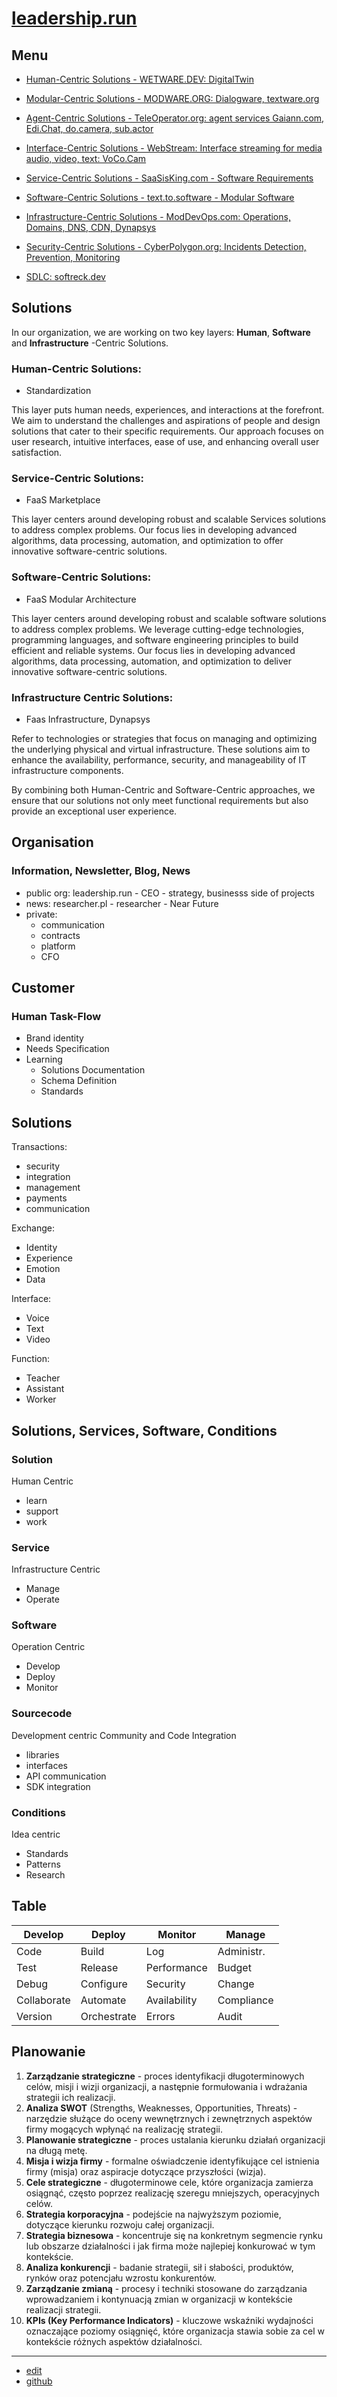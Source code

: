 # [leadership.run](http://www.leadership.run)

## Menu

+ [Human-Centric Solutions - WETWARE.DEV: DigitalTwin](http://www.wetware.dev)
+ [Modular-Centric Solutions - MODWARE.ORG: Dialogware, textware.org](https://www.modware.org)
+ [Agent-Centric Solutions - TeleOperator.org: agent services Gaiann.com, Edi.Chat, do.camera, sub.actor](http://www.TeleOperator.org)
+ [Interface-Centric Solutions - WebStream: Interface streaming for media audio, video, text: VoCo.Cam](http://www.WebStream.dev)
+ [Service-Centric Solutions - SaaSisKing.com - Software Requirements](http://www.SaaSisKing.com)
+ [Software-Centric Solutions - text.to.software - Modular Software](http://text.to.software)
+ [Infrastructure-Centric Solutions - ModDevOps.com: Operations, Domains, DNS, CDN, Dynapsys](http://www.ModDevOps.com)
+ [Security-Centric Solutions - CyberPolygon.org: Incidents Detection, Prevention, Monitoring](http://www.cyberpolygon.org)

+ [SDLC: softreck.dev](http://leadership.run/SDLC)


## Solutions

In our organization, we are working on two key layers: **Human**, **Software** and **Infrastructure** -Centric Solutions. 

### Human-Centric Solutions:
- Standardization

This layer puts human needs, experiences, and interactions at the forefront. 
We aim to understand the challenges and aspirations of people and design solutions that cater to their specific requirements. 
Our approach focuses on user research, intuitive interfaces, ease of use, and enhancing overall user satisfaction.


### Service-Centric Solutions:
-  FaaS Marketplace
  
This layer centers around developing robust and scalable Services solutions to address complex problems. 
Our focus lies in developing advanced algorithms, data processing, automation, and optimization to offer innovative software-centric solutions.


### Software-Centric Solutions:
-  FaaS Modular Architecture

This layer centers around developing robust and scalable software solutions to address complex problems. 
We leverage cutting-edge technologies, programming languages, and software engineering principles to build efficient and reliable systems. 
Our focus lies in developing advanced algorithms, data processing, automation, and optimization to deliver innovative software-centric solutions.


### Infrastructure Centric Solutions:
- Faas Infrastructure, Dynapsys
  
Refer to technologies or strategies that focus on managing and optimizing the underlying physical and virtual infrastructure.
These solutions aim to enhance the availability, performance, security, and manageability of IT infrastructure components.

By combining both Human-Centric and Software-Centric approaches, we ensure that our solutions not only meet functional requirements but also provide an exceptional user experience.


## Organisation

### Information, Newsletter, Blog, News

+ public org: leadership.run - CEO - strategy, businesss side of projects 
+ news: researcher.pl - researcher - Near Future
+ private:
  + communication
  + contracts
  + platform
  + CFO





## Customer

### Human Task-Flow

+ Brand identity
+ Needs Specification
+ Learning
  + Solutions Documentation
  + Schema Definition
  + Standards


## Solutions

Transactions:
+ security
+ integration
+ management
+ payments
+ communication

Exchange:
+ Identity
+ Experience
+ Emotion
+ Data

Interface:
+ Voice
+ Text
+ Video

Function:
+ Teacher
+ Assistant
+ Worker


          

## Solutions, Services, Software, Conditions

### Solution
Human Centric

+ learn
+ support
+ work


### Service
Infrastructure Centric

+ Manage
+ Operate

 
### Software
Operation Centric

+ Develop
+ Deploy
+ Monitor 


### Sourcecode
Development centric
Community and Code Integration 

+ libraries
+ interfaces
+ API communication
+ SDK integration


### Conditions
Idea centric

+ Standards
+ Patterns
+ Research


## Table

|   Develop   |   Deploy   |   Monitor   |   Manage   |
|-------------|------------|-------------|------------|
| Code        | Build      | Log         | Administr. |
| Test        | Release    | Performance | Budget     |
| Debug       | Configure  | Security    | Change     |
| Collaborate | Automate   | Availability| Compliance |
| Version     | Orchestrate| Errors      | Audit      |



## Planowanie

1. **Zarządzanie strategiczne** - proces identyfikacji długoterminowych celów, misji i wizji organizacji, a następnie formułowania i wdrażania strategii ich realizacji.
2. **Analiza SWOT** (Strengths, Weaknesses, Opportunities, Threats) - narzędzie służące do oceny wewnętrznych i zewnętrznych aspektów firmy mogących wpłynąć na realizację strategii.
3. **Planowanie strategiczne** - proces ustalania kierunku działań organizacji na długą metę.
4. **Misja i wizja firmy** - formalne oświadczenie identyfikujące cel istnienia firmy (misja) oraz aspiracje dotyczące przyszłości (wizja).
5. **Cele strategiczne** - długoterminowe cele, które organizacja zamierza osiągnąć, często poprzez realizację szeregu mniejszych, operacyjnych celów.
6. **Strategia korporacyjna** - podejście na najwyższym poziomie, dotyczące kierunku rozwoju całej organizacji.
7. **Strategia biznesowa** - koncentruje się na konkretnym segmencie rynku lub obszarze działalności i jak firma może najlepiej konkurować w tym kontekście.
8. **Analiza konkurencji** - badanie strategii, sił i słabości, produktów, rynków oraz potencjału wzrostu konkurentów.
9. **Zarządzanie zmianą** - procesy i techniki stosowane do zarządzania wprowadzaniem i kontynuacją zmian w organizacji w kontekście realizacji strategii.
10. **KPIs (Key Performance Indicators)** - kluczowe wskaźniki wydajności oznaczające poziomy osiągnięć, które organizacja stawia sobie za cel w kontekście różnych aspektów działalności.



---

+ [edit](https://github.com/leadership-run/www/edit/main/README.md)
+ [github](https://github.com/leadership-run/www/)
